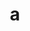 ---
layout: cake
title:  a
type: cake
comic: cake_31.png
name: Bathology
hovertext: heh heh
next: 32
prev: 30
---